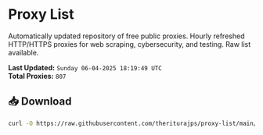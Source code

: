 # Proxy List

Automatically updated repository of free public proxies. Hourly refreshed HTTP/HTTPS proxies for web scraping, cybersecurity, and testing. Raw list available.

**Last Updated:** `Sunday 06-04-2025 18:19:49 UTC`  
**Total Proxies:** `807`

## 📥 Download
```bash
curl -O https://raw.githubusercontent.com/theriturajps/proxy-list/main/proxies.txt
